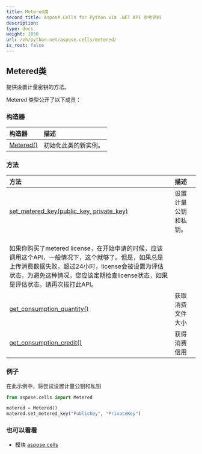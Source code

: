 ```yaml
---
title: Metered类
second_title: Aspose.Cells for Python via .NET API 参考资料
description:
type: docs
weight: 1050
url: /zh/python-net/aspose.cells/metered/
is_root: false
---
```

## Metered类
提供设置计量密钥的方法。



Metered 类型公开了以下成员：

### 构造器
|构造器|描述|
| :- | :- |
| [Metered()](/cells/zh/python-net/aspose.cells/metered/__init__/#) |初始化此类的新实例。|


### 方法
|方法|描述|
| :- | :- |
| [set_metered_key(public_key, private_key)](/cells/zh/python-net/aspose.cells/metered/set_metered_key/#str-str) |设置计量公钥和私钥。<br/>如果你购买了metered license，在开始申请的时候，应该调用这个API，一般情况下，这个就够了。但是，如果总是上传消费数据失败，超过24小时，license会被设置为评估状态，为避免这种情况，您应该定期检查license状态，如果是评估状态，请再次拨打此API。|
| [get_consumption_quantity()](/cells/zh/python-net/aspose.cells/metered/get_consumption_quantity/#) |获取消费文件大小|
| [get_consumption_credit()](/cells/zh/python-net/aspose.cells/metered/get_consumption_credit/#) |获得消费信用|



### 例子

在此示例中，将尝试设置计量公钥和私钥


```python
from aspose.cells import Metered

matered = Metered()
matered.set_metered_key("PublicKey", "PrivateKey")

```

### 也可以看看
* 模块 [aspose.cells](..)
